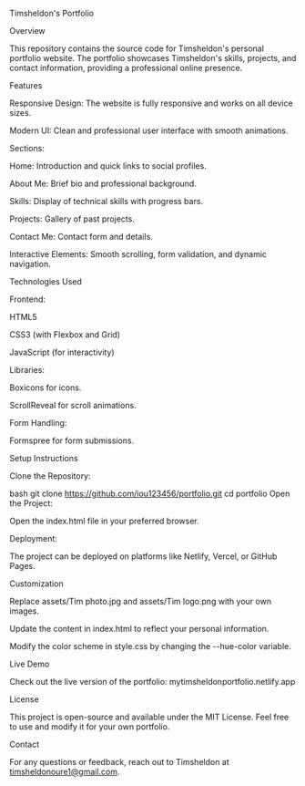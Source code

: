 Timsheldon's Portfolio

Overview

This repository contains the source code for Timsheldon's personal portfolio website. The portfolio showcases Timsheldon's skills, projects, and contact information, providing a professional online presence.

Features

Responsive Design: The website is fully responsive and works on all device sizes.

Modern UI: Clean and professional user interface with smooth animations.

Sections:

Home: Introduction and quick links to social profiles.

About Me: Brief bio and professional background.

Skills: Display of technical skills with progress bars.

Projects: Gallery of past projects.

Contact Me: Contact form and details.

Interactive Elements: Smooth scrolling, form validation, and dynamic navigation.

Technologies Used

Frontend:

HTML5

CSS3 (with Flexbox and Grid)

JavaScript (for interactivity)

Libraries:

Boxicons for icons.

ScrollReveal for scroll animations.

Form Handling:

Formspree for form submissions.

Setup Instructions

Clone the Repository:

bash
git clone https://github.com/iou123456/portfolio.git
cd portfolio
Open the Project:

Open the index.html file in your preferred browser.

Deployment:

The project can be deployed on platforms like Netlify, Vercel, or GitHub Pages.

Customization

Replace assets/Tim photo.jpg and assets/Tim logo.png with your own images.

Update the content in index.html to reflect your personal information.

Modify the color scheme in style.css by changing the --hue-color variable.

Live Demo

Check out the live version of the portfolio: mytimsheldonportfolio.netlify.app

License

This project is open-source and available under the MIT License. Feel free to use and modify it for your own portfolio.

Contact

For any questions or feedback, reach out to Timsheldon at timsheldonoure1@gmail.com.
